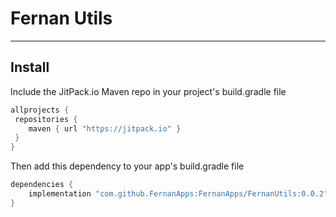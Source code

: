 # Fernan Utils
____________________________________________
## Install

Include the JitPack.io Maven repo in your project's build.gradle file

```groovy
allprojects {
 repositories {
    maven { url "https://jitpack.io" }
 }
}
```

Then add this dependency to your app's build.gradle file

```groovy
dependencies {
    implementation "com.github.FernanApps:FernanApps/FernanUtils:0.0.2"
}
```
